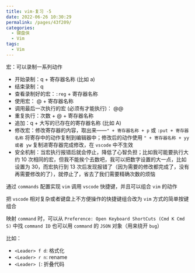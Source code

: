 ```yaml
---
title: vim-复习 -5
date: 2022-06-26 10:30:29
permalink: /pages/43f209/
categories:
  - 键盘侠
  - Vim
tags:
  - Vim
---
```


宏：可以录制一系列动作

- 开始录制：q + 寄存器名称 (比如 a)
- 结束录制：q
- 查看录制好的宏：`:reg` + 寄存器名称
- 使用宏： @ + 寄存器名称
- 调用最后一次执行的宏 (必须有才能执行)： @@
- 重复执行：次数 + @ + 寄存器名称
- 追加：q + 大写的已存在的寄存器名称 (比如 A)
- 修改宏：修改寄存器的内容，取出来——`" + 寄存器名称 + p` 或 `:put + 寄存器名称` 将寄存中的动作复制到编辑器中；修改后的动作使用 `" + 寄存器名称 + yy 或者 yw` 复制进寄存器完成修改，在 `vscode` 中不生效
- 安全机制：当宏执行报错后就会停止，降低了心智负担；比如我可能要执行大约 10 次相同的宏，但我不能挨个去数吧，我可以把数字设置的大一点，比如设置为 30，而宏执行到 13 次后发现报错了（因为需要的修改都完成了，没有再需要修改的了），就停止了，省去了我们需要精确次数的烦恼

通过 `commands` 配置实现 `vim` 调用 `vscode` 快捷键，并且可以组合 `vim` 的动作

把 `vscode` 相对复杂或者键盘上不方便操作的快捷键组合改为 `vim` 方式的简单按键组合

映射 `command` 时，可以从 `Preference: Open Keyboard ShortCuts (Cmd K Cmd S)` 中找 `command ID` 也可以用 `command` 的 `JSON` 对象（用来绕开 `bug`）

比如：

- `<Leader> f d`: 格式化
- `<Leader> r n`: rename
- `<Leader> [`: 折叠代码
